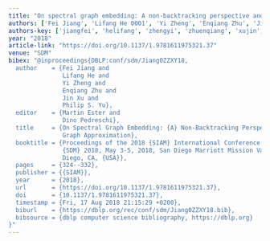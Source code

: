 ```yaml
---
title: "On spectral graph embedding: A non-backtracking perspective and graph approximation"
authors: ['Fei Jiang', 'Lifang He 0001', 'Yi Zheng', 'Enqiang Zhu', 'Jin Xu 0002', 'Philip S. Yu']
authors-key: ['jiangfei', 'helifang', 'zhengyi', 'zhuenqiang', 'xujin', 's.philip']
year: "2018"
article-link: "https://doi.org/10.1137/1.9781611975321.37"
venue: "SDM"
bibex: "@inproceedings{DBLP:conf/sdm/Jiang0ZZXY18,
  author    = {Fei Jiang and
               Lifang He and
               Yi Zheng and
               Enqiang Zhu and
               Jin Xu and
               Philip S. Yu},
  editor    = {Martin Ester and
               Dino Pedreschi},
  title     = {On Spectral Graph Embedding: {A} Non-Backtracking Perspective and
               Graph Approximation},
  booktitle = {Proceedings of the 2018 {SIAM} International Conference on Data Mining,
               {SDM} 2018, May 3-5, 2018, San Diego Marriott Mission Valley, San
               Diego, CA, {USA}},
  pages     = {324--332},
  publisher = {{SIAM}},
  year      = {2018},
  url       = {https://doi.org/10.1137/1.9781611975321.37},
  doi       = {10.1137/1.9781611975321.37},
  timestamp = {Fri, 17 Aug 2018 21:15:29 +0200},
  biburl    = {https://dblp.org/rec/conf/sdm/Jiang0ZZXY18.bib},
  bibsource = {dblp computer science bibliography, https://dblp.org}
}"
---
```

